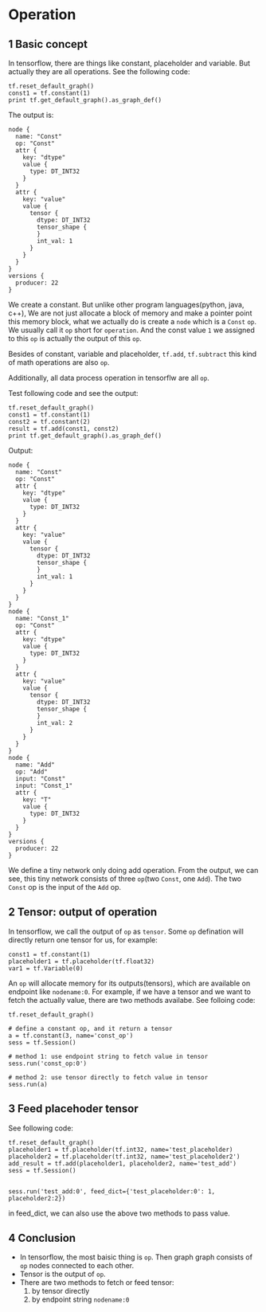 # Operation

## 1 Basic concept
In tensorflow, there are things like constant, placeholder and variable. But actually they are all operations. See the following code:

```
tf.reset_default_graph()
const1 = tf.constant(1)
print tf.get_default_graph().as_graph_def()
```
The output is:

```
node {
  name: "Const"
  op: "Const"
  attr {
    key: "dtype"
    value {
      type: DT_INT32
    }
  }
  attr {
    key: "value"
    value {
      tensor {
        dtype: DT_INT32
        tensor_shape {
        }
        int_val: 1
      }
    }
  }
}
versions {
  producer: 22
}
```

We create a constant. But unlike other program languages(python, java, c++), We are not just allocate a block of memory and make a pointer point this memory block, what we actually do is create a `node` which is a `Const` `op`. We usually call it `op` short for `operation`. And the const value `1` we assigned to this `op` is actually the output of this `op`.

Besides of constant, variable and placeholder, `tf.add`, `tf.subtract` this kind of math operations are also `op`.

Additionally, all data process operation in tensorflw are all `op`.

Test following code and see the output:

```
tf.reset_default_graph()
const1 = tf.constant(1)
const2 = tf.constant(2)
result = tf.add(const1, const2)
print tf.get_default_graph().as_graph_def()
```

Output:

```
node {
  name: "Const"
  op: "Const"
  attr {
    key: "dtype"
    value {
      type: DT_INT32
    }
  }
  attr {
    key: "value"
    value {
      tensor {
        dtype: DT_INT32
        tensor_shape {
        }
        int_val: 1
      }
    }
  }
}
node {
  name: "Const_1"
  op: "Const"
  attr {
    key: "dtype"
    value {
      type: DT_INT32
    }
  }
  attr {
    key: "value"
    value {
      tensor {
        dtype: DT_INT32
        tensor_shape {
        }
        int_val: 2
      }
    }
  }
}
node {
  name: "Add"
  op: "Add"
  input: "Const"
  input: "Const_1"
  attr {
    key: "T"
    value {
      type: DT_INT32
    }
  }
}
versions {
  producer: 22
}
```

We define a tiny network only doing add operation. From the output, we can see, this tiny network consists of three `op`(two `Const`, one `Add`). The two `Const` op is the input of the `Add` op.

## 2 Tensor: output of operation

In tensorflow, we call the output of `op` as `tensor`. Some `op` defination will directly return one tensor for us, for example:

```
const1 = tf.constant(1)
placeholder1 = tf.placeholder(tf.float32)
var1 = tf.Variable(0)
```

An `op` will allocate memory for its outputs(tensors), which are available on endpoint like `nodename:0`. For example, if we have a tensor and we want to fetch the actually value, there are two methods availabe. See folloing code:

```
tf.reset_default_graph()

# define a constant op, and it return a tensor
a = tf.constant(3, name='const_op')
sess = tf.Session()

# method 1: use endpoint string to fetch value in tensor
sess.run('const_op:0')

# method 2: use tensor directly to fetch value in tensor
sess.run(a)
```

## 3 Feed placehoder tensor

See following code:

```
tf.reset_default_graph()
placeholder1 = tf.placeholder(tf.int32, name='test_placeholder)
placeholder2 = tf.placeholder(tf.int32, name='test_placeholder2')
add_result = tf.add(placeholder1, placeholder2, name='test_add')
sess = tf.Session()


sess.run('test_add:0', feed_dict={'test_placeholder:0': 1, placeholder2:2})
```
in feed_dict, we can also use the above two methods to pass value.

## 4 Conclusion
* In tensorflow, the most baisic thing is `op`. Then graph graph consists of `op` nodes connected to each other.
* Tensor is the output of `op`.
* There are two methods to fetch or feed tensor:
    1. by tensor directly
    1. by endpoint string `nodename:0`
